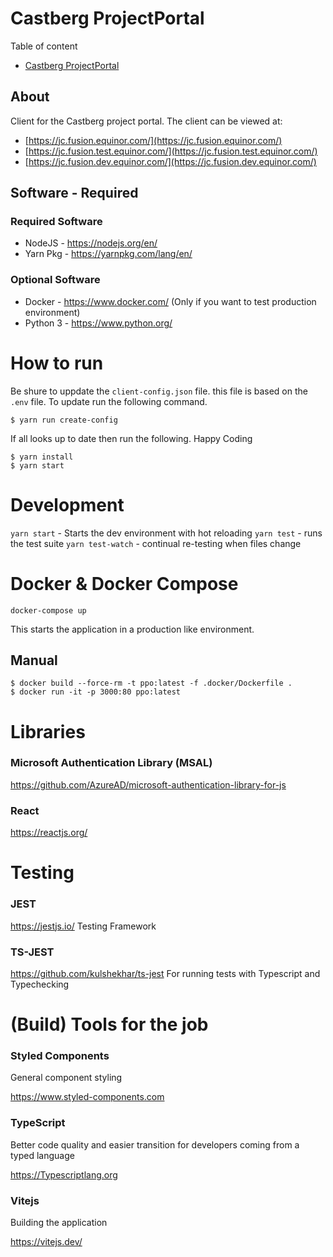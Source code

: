 # Castberg ProjectPortal

Table of content

- [Castberg ProjectPortal](#Castberg-ProjectPortal)
  

## About

Client for the Castberg project portal. The client can be 
viewed at:
- [https://jc.fusion.equinor.com/](https://jc.fusion.equinor.com/)
- [https://jc.fusion.test.equinor.com/](https://jc.fusion.test.equinor.com/)
- [https://jc.fusion.dev.equinor.com/](https://jc.fusion.dev.equinor.com/)

## Software - Required
### Required Software
- NodeJS - https://nodejs.org/en/
- Yarn Pkg - https://yarnpkg.com/lang/en/

### Optional Software
- Docker - https://www.docker.com/ (Only if you want to test production environment)
- Python 3 - https://www.python.org/

# How to run

Be shure to uppdate the `client-config.json` file. this file is based on the `.env` file. To update run the following command.

```PS
$ yarn run create-config
```

If all looks up to date then run the following. Happy Coding

```PS
$ yarn install
$ yarn start
```


# Development
`yarn start` - Starts the dev environment with hot reloading
`yarn test` - runs the test suite
`yarn test-watch` - continual re-testing when files change

# Docker & Docker Compose

```
docker-compose up
```
This starts the application in a production like environment. 

## Manual

```
$ docker build --force-rm -t ppo:latest -f .docker/Dockerfile .
$ docker run -it -p 3000:80 ppo:latest
```

# Libraries

### Microsoft Authentication Library (MSAL)

https://github.com/AzureAD/microsoft-authentication-library-for-js

### React
https://reactjs.org/

# Testing

### JEST
https://jestjs.io/
Testing Framework

### TS-JEST
https://github.com/kulshekhar/ts-jest
For running tests with Typescript and Typechecking


# (Build) Tools for the job

### Styled Components
General component styling

https://www.styled-components.com

### TypeScript
Better code quality and easier transition for developers coming from a typed language

https://Typescriptlang.org

### Vitejs
Building the application

https://vitejs.dev/



